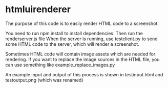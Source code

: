 # htmluirenderer

The purpose of this code is to easily render HTML code to a screenshot.

You need to run npm install to install dependencies. Then run the renderserver.js file
When the server is running, use testclient.py to send some HTML code to the server, which will render a screenshot.

Sometimes HTML code will contain image assets which are needed for rendering. If you want to replace the image sources in the HTML file, you can use something like example_replace_images.py

An example input and output of this process is shown in testinput.html and testoutput.png (which was renamed)
